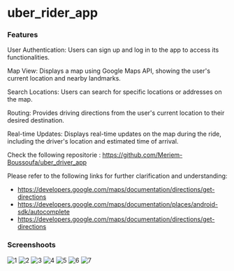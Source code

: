 # uber_rider_app

### Features

User Authentication: Users can sign up and log in to the app to access its functionalities.

Map View: Displays a map using Google Maps API, showing the user's current location and nearby landmarks.

Search Locations: Users can search for specific locations or addresses on the map.

Routing: Provides driving directions from the user's current location to their desired destination.

Real-time Updates: Displays real-time updates on the map during the ride, including the driver's location and estimated time of arrival.


Check the following repositorie : https://github.com/Meriem-Boussoufa/uber_driver_app

Please refer to the following links for further clarification and understanding: 

- https://developers.google.com/maps/documentation/directions/get-directions
- https://developers.google.com/maps/documentation/places/android-sdk/autocomplete
- https://developers.google.com/maps/documentation/directions/get-directions


### Screenshoots

![1](https://github.com/Meriem-Boussoufa/uber_rider_app/assets/93092761/d8305edd-017d-4ed8-bb36-29bf86c5480e)
![2](https://github.com/Meriem-Boussoufa/uber_rider_app/assets/93092761/2658fad3-ebcd-4a33-8213-b090948526ad)
![3](https://github.com/Meriem-Boussoufa/uber_rider_app/assets/93092761/f1f876b2-b590-4faa-b21a-d25761ac900b)
![4](https://github.com/Meriem-Boussoufa/uber_rider_app/assets/93092761/72802cf1-1483-4492-a45b-a467dd0d1659)
![5](https://github.com/Meriem-Boussoufa/uber_rider_app/assets/93092761/3fa136af-3ce0-4670-a802-28e3f799024e)
![6](https://github.com/Meriem-Boussoufa/uber_rider_app/assets/93092761/ec5e8a25-ac4d-483a-a15a-b6339722f230)
![7](https://github.com/Meriem-Boussoufa/uber_rider_app/assets/93092761/4b8faea4-18c3-441e-b7f5-6647472a2445)
